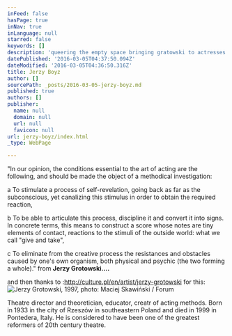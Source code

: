 ```yaml
---
inFeed: false
hasPage: true
inNav: true
inLanguage: null
starred: false
keywords: []
description: 'queering the empty space bringing gratowski to actresses. '
datePublished: '2016-03-05T04:37:50.094Z'
dateModified: '2016-03-05T04:36:50.316Z'
title: Jerzy Boyz
author: []
sourcePath: _posts/2016-03-05-jerzy-boyz.md
published: true
authors: []
publisher:
  name: null
  domain: null
  url: null
  favicon: null
url: jerzy-boyz/index.html
_type: WebPage

---
```

"In our opinion, the conditions essential to the art of acting are the following, and should be made the object of a methodical investigation:

a To stimulate a process of self-revelation, going back as far as the subconscious, yet canalizing this stimulus in order to obtain the required reaction, 

b To be able to articulate this process, discipline it and convert it into signs. In concrete terms, this means to construct a score whose notes are tiny elements of contact, reactions to the stimuli of the outside world: what we call "give and take", 

c To eliminate from the creative process the resistances and obstacles caused by one's own organism, both physical and psychic (the two forming a whole)." from **Jerzy Grotowski....**

and then thanks to :http://culture.pl/en/artist/jerzy-grotowski for this:
![Jerzy Grotowski, 1997, photo: Maciej Skawiński / Forum](https://the-grid-user-content.s3-us-west-2.amazonaws.com/da76c22f-f6c2-4897-b805-068c53f1b192.jpg)

Theatre director and theoretician, educator, creatr of acting methods. Born in 1933 in the city of Rzeszów in southeastern Poland and died in 1999 in Pontedera, Italy. He is considered to have been one of the greatest reformers of 20th century theatre.